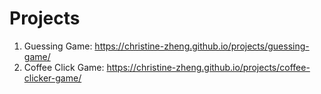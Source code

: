 # Projects

1. Guessing Game:     https://christine-zheng.github.io/projects/guessing-game/
2. Coffee Click Game: https://christine-zheng.github.io/projects/coffee-clicker-game/
